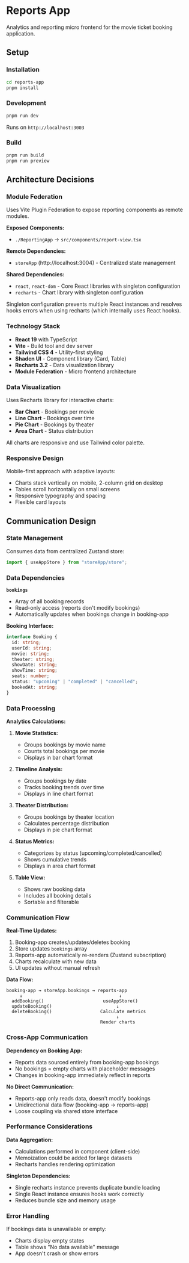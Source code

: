 # Reports App

Analytics and reporting micro frontend for the movie ticket booking application.

## Setup

### Installation

```bash
cd reports-app
pnpm install
```

### Development

```bash
pnpm run dev
```

Runs on `http://localhost:3003`

### Build

```bash
pnpm run build
pnpm run preview
```

## Architecture Decisions

### Module Federation

Uses Vite Plugin Federation to expose reporting components as remote modules.

**Exposed Components:**
- `./ReportingApp` → `src/components/report-view.tsx`

**Remote Dependencies:**
- `storeApp` (http://localhost:3004) - Centralized state management

**Shared Dependencies:**
- `react`, `react-dom` - Core React libraries with singleton configuration
- `recharts` - Chart library with singleton configuration

Singleton configuration prevents multiple React instances and resolves hooks errors when using recharts (which internally uses React hooks).

### Technology Stack

- **React 19** with TypeScript
- **Vite** - Build tool and dev server
- **Tailwind CSS 4** - Utility-first styling
- **Shadcn UI** - Component library (Card, Table)
- **Recharts 3.2** - Data visualization library
- **Module Federation** - Micro frontend architecture

### Data Visualization

Uses Recharts library for interactive charts:
- **Bar Chart** - Bookings per movie
- **Line Chart** - Bookings over time
- **Pie Chart** - Bookings by theater
- **Area Chart** - Status distribution

All charts are responsive and use Tailwind color palette.

### Responsive Design

Mobile-first approach with adaptive layouts:
- Charts stack vertically on mobile, 2-column grid on desktop
- Tables scroll horizontally on small screens
- Responsive typography and spacing
- Flexible card layouts

## Communication Design

### State Management

Consumes data from centralized Zustand store:

```typescript
import { useAppStore } from "storeApp/store";
```

### Data Dependencies

**`bookings`**
- Array of all booking records
- Read-only access (reports don't modify bookings)
- Automatically updates when bookings change in booking-app

**Booking Interface:**
```typescript
interface Booking {
  id: string;
  userId: string;
  movie: string;
  theater: string;
  showDate: string;
  showTime: string;
  seats: number;
  status: "upcoming" | "completed" | "cancelled";
  bookedAt: string;
}
```

### Data Processing

**Analytics Calculations:**
1. **Movie Statistics:**
   - Groups bookings by movie name
   - Counts total bookings per movie
   - Displays in bar chart format

2. **Timeline Analysis:**
   - Groups bookings by date
   - Tracks booking trends over time
   - Displays in line chart format

3. **Theater Distribution:**
   - Groups bookings by theater location
   - Calculates percentage distribution
   - Displays in pie chart format

4. **Status Metrics:**
   - Categorizes by status (upcoming/completed/cancelled)
   - Shows cumulative trends
   - Displays in area chart format

5. **Table View:**
   - Shows raw booking data
   - Includes all booking details
   - Sortable and filterable

### Communication Flow

**Real-Time Updates:**
1. Booking-app creates/updates/deletes booking
2. Store updates `bookings` array
3. Reports-app automatically re-renders (Zustand subscription)
4. Charts recalculate with new data
5. UI updates without manual refresh

**Data Flow:**
```
booking-app → storeApp.bookings → reports-app
     ↓                                    ↓
  addBooking()                      useAppStore()
  updateBooking()                        ↓
  deleteBooking()                  Calculate metrics
                                         ↓
                                   Render charts
```

### Cross-App Communication

**Dependency on Booking App:**
- Reports data sourced entirely from booking-app bookings
- No bookings = empty charts with placeholder messages
- Changes in booking-app immediately reflect in reports

**No Direct Communication:**
- Reports-app only reads data, doesn't modify bookings
- Unidirectional data flow (booking-app → reports-app)
- Loose coupling via shared store interface

### Performance Considerations

**Data Aggregation:**
- Calculations performed in component (client-side)
- Memoization could be added for large datasets
- Recharts handles rendering optimization

**Singleton Dependencies:**
- Single recharts instance prevents duplicate bundle loading
- Single React instance ensures hooks work correctly
- Reduces bundle size and memory usage

### Error Handling

If bookings data is unavailable or empty:
- Charts display empty states
- Table shows "No data available" message
- App doesn't crash or show errors
